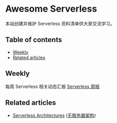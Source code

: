 # Awesome Serverless
本站创建并维护 Serverless 资料清单供大家交流学习。

## Table of contents
* [Weekly](#Weekly)
* [Related articles](#Related-articles)

## Weekly
每周 Serverless 相关动态汇报 [Serverless 周报](weekly)

## Related articles
* [Serverless Architectures](https://martinfowler.com/articles/serverless.html) ([无服务器架构](articles/无服务器架构.md))
